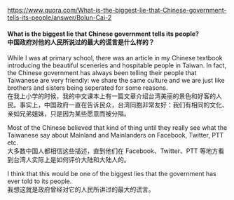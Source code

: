 https://www.quora.com/What-is-the-biggest-lie-that-Chinese-government-tells-its-people/answer/Bolun-Cai-2

#### What is the biggest lie that Chinese government tells its people?<br>中国政府对他的人民所说过的最大的谎言是什么样的？

While I was at primary school, there was an article in my Chinese textbook introducing the beautiful sceneries and hospitable people in Taiwan. In fact, the Chinese government has always been telling their people that Taiwanese are very friendly: we share the same culture and we are just like brothers and sisters being seperated for some reasons.    
在我上小学的时候，我的中文课本上有一篇文章介绍台湾美丽的景色和好客的人民。事实上，中国政府一直在告诉民众，台湾同胞非常友好：我们有相同的文化、亲如兄弟姐妹，只是因为某些愿意而被分隔。

Most of the Chinese believed that kind of thing until they really see what the Taiwanese say about Mainland and Mainlanders on Facebook, Twitter, PTT etc.    
大多数中国人都相信这些描述，直到他们在 Facebook、Twitter、PTT 等地方看到台湾人实际上是如何评价大陆和大陆人的。

I think that this would be one of the biggest lies that the government has ever told to its people.    
我想这就是政府曾经对它的人民所讲过的最大的谎言。
